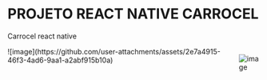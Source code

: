 # PROJETO REACT NATIVE CARROCEL

Carrocel react native
<div style="display: flex;  flex-direction: row;">
  ![image](https://github.com/user-attachments/assets/2e7a4915-46f3-4ad6-9aa1-a2abf915b10a)
  
  ![image](https://github.com/user-attachments/assets/f690a8ae-3de1-43e3-8914-40f18921dce5)
</div>
